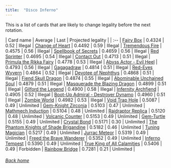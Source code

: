 ```yaml
---
title:  "Disco Inferno"
---
```


This is a list of cards that are likely to change legality before the next rotation.

| Card name | Average | Last | Projected legality |
| :-- |
[Fairy Box](https://db.ygoprodeck.com/card/?search=Fairy%20Box) | 0.4324 | 0.52 | Illegal |
[Change of Heart](https://db.ygoprodeck.com/card/?search=Change%20of%20Heart) | 0.4492 | 0.59 | Illegal |
[Tremendous Fire](https://db.ygoprodeck.com/card/?search=Tremendous%20Fire) | 0.4575 | 0.56 | Illegal |
[Spellbook of Secrets](https://db.ygoprodeck.com/card/?search=Spellbook%20of%20Secrets) | 0.4659 | 0.56 | Illegal |
[Red Sprinter](https://db.ygoprodeck.com/card/?search=Red%20Sprinter) | 0.4695 | 0.54 | Illegal |
[Contact Out](https://db.ygoprodeck.com/card/?search=Contact%20Out) | 0.4713 | 0.51 | Illegal |
[Primula the Rikka Fairy](https://db.ygoprodeck.com/card/?search=Primula%20the%20Rikka%20Fairy) | 0.4778 | 0.53 | Illegal |
[Abyss Actor - Evil Heel](https://db.ygoprodeck.com/card/?search=Abyss%20Actor%20-%20Evil%20Heel) | 0.4793 | 0.56 | Illegal |
[Gagagadraw](https://db.ygoprodeck.com/card/?search=Gagagadraw) | 0.4814 | 0.51 | Illegal |
[Red-Eyes Wyvern](https://db.ygoprodeck.com/card/?search=Red-Eyes%20Wyvern) | 0.4864 | 0.52 | Illegal |
[Devotee of Nephthys](https://db.ygoprodeck.com/card/?search=Devotee%20of%20Nephthys) | 0.4868 | 0.51 | Illegal |
[Fiend Skull Dragon](https://db.ygoprodeck.com/card/?search=Fiend%20Skull%20Dragon) | 0.4874 | 0.55 | Illegal |
[Abominable Unchained Soul](https://db.ygoprodeck.com/card/?search=Abominable%20Unchained%20Soul) | 0.4879 | 0.51 | Illegal |
[Masquerade the Blazing Dragon](https://db.ygoprodeck.com/card/?search=Masquerade%20the%20Blazing%20Dragon) | 0.4899 | 0.51 | Illegal |
[Gilford the Legend](https://db.ygoprodeck.com/card/?search=Gilford%20the%20Legend) | 0.4900 | 0.58 | Illegal |
[Infernity Archfiend](https://db.ygoprodeck.com/card/?search=Infernity%20Archfiend) | 0.4905 | 0.52 | Illegal |
[Boot-Up Admiral - Destroyer Dynamo](https://db.ygoprodeck.com/card/?search=Boot-Up%20Admiral%20-%20Destroyer%20Dynamo) | 0.4960 | 0.51 | Illegal |
[Zombie World](https://db.ygoprodeck.com/card/?search=Zombie%20World) | 0.4982 | 0.53 | Illegal |
[Void Trap Hole](https://db.ygoprodeck.com/card/?search=Void%20Trap%20Hole) | 0.5087 | 0.49 | Unlimited |
[Gem-Knight Zirconia](https://db.ygoprodeck.com/card/?search=Gem-Knight%20Zirconia) | 0.5103 | 0.47 | Unlimited |
[Mathmech Induction](https://db.ygoprodeck.com/card/?search=Mathmech%20Induction) | 0.5104 | 0.48 | Unlimited |
[Raidraptor Replica](https://db.ygoprodeck.com/card/?search=Raidraptor%20Replica) | 0.5120 | 0.48 | Unlimited |
[Volcanic Counter](https://db.ygoprodeck.com/card/?search=Volcanic%20Counter) | 0.5153 | 0.49 | Unlimited |
[Gem-Turtle](https://db.ygoprodeck.com/card/?search=Gem-Turtle) | 0.5155 | 0.49 | Unlimited |
[Crystal Bond](https://db.ygoprodeck.com/card/?search=Crystal%20Bond) | 0.5171 | 0.30 | Unlimited |
[The Phantom Knights of Shade Brigandine](https://db.ygoprodeck.com/card/?search=The%20Phantom%20Knights%20of%20Shade%20Brigandine) | 0.5182 | 0.46 | Unlimited |
[Tuning Magician](https://db.ygoprodeck.com/card/?search=Tuning%20Magician) | 0.5217 | 0.49 | Unlimited |
[Jurrac Meteor](https://db.ygoprodeck.com/card/?search=Jurrac%20Meteor) | 0.5319 | 0.49 | Unlimited |
[Freed the Brave Wanderer](https://db.ygoprodeck.com/card/?search=Freed%20the%20Brave%20Wanderer) | 0.5352 | 0.49 | Unlimited |
[Inferno Tempest](https://db.ygoprodeck.com/card/?search=Inferno%20Tempest) | 0.5390 | 0.49 | Unlimited |
[True King of All Calamities](https://db.ygoprodeck.com/card/?search=True%20King%20of%20All%20Calamities) | 0.5406 | 0.49 | Forbidden |
[Rainbow Bridge](https://db.ygoprodeck.com/card/?search=Rainbow%20Bridge) | 0.7281 | 0.21 | Unlimited |

###### [Back home](index)